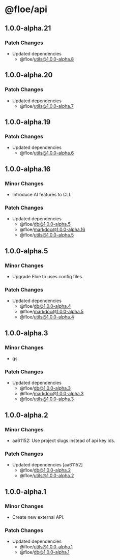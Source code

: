 # @floe/api

## 1.0.0-alpha.21

### Patch Changes

- Updated dependencies
  - @floe/utils@1.0.0-alpha.8

## 1.0.0-alpha.20

### Patch Changes

- Updated dependencies
  - @floe/utils@1.0.0-alpha.7

## 1.0.0-alpha.19

### Patch Changes

- Updated dependencies
  - @floe/utils@1.0.0-alpha.6

## 1.0.0-alpha.16

### Minor Changes

- Introduce AI features to CLI.

### Patch Changes

- Updated dependencies
  - @floe/db@1.0.0-alpha.5
  - @floe/markdoc@1.0.0-alpha.16
  - @floe/utils@1.0.0-alpha.5

## 1.0.0-alpha.5

### Minor Changes

- Upgrade Floe to uses config files.

### Patch Changes

- Updated dependencies
  - @floe/db@1.0.0-alpha.4
  - @floe/markdoc@1.0.0-alpha.5
  - @floe/utils@1.0.0-alpha.4

## 1.0.0-alpha.3

### Minor Changes

- gs

### Patch Changes

- Updated dependencies
  - @floe/db@1.0.0-alpha.3
  - @floe/markdoc@1.0.0-alpha.3
  - @floe/utils@1.0.0-alpha.3

## 1.0.0-alpha.2

### Minor Changes

- aa61152: Use project slugs instead of api key ids.

### Patch Changes

- Updated dependencies [aa61152]
  - @floe/db@1.0.0-alpha.2
  - @floe/utils@1.0.0-alpha.2

## 1.0.0-alpha.1

### Minor Changes

- Create new external API.

### Patch Changes

- Updated dependencies
  - @floe/utils@1.0.0-alpha.1
  - @floe/db@1.0.0-alpha.1
